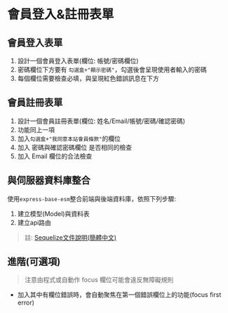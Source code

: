 # 會員登入&註冊表單

## 會員登入表單

1. 設計一個會員登入表單(欄位: 帳號/密碼欄位)
2. 密碼欄位下方要有 `勾選盒+"顯示密碼"`，勾選後會呈現使用者輸入的密碼
3. 每個欄位需要檢查必填，與呈現紅色錯誤訊息在下方

## 會員註冊表單

1. 設計一個會員註冊表單(欄位: 姓名/Email/帳號/密碼/確認密碼)
2. 功能同上一項
3. 加入`勾選盒+"我同意本站會員條款"`的欄位
4. 加入 密碼與確認密碼欄位 是否相同的檢查
5. 加入 Email 欄位的合法檢查

## 與伺服器資料庫整合

使用`express-base-esm`整合前端與後端資料庫，依照下列步驟:

1. 建立模型(Model)與資料表
2. 建立api路由

> 註: [Sequelize文件說明(簡體中文)](https://www.sequelize.cn/)

## 進階(可選項)

> 注意由程式或自動作 focus 欄位可能會違反無障礙規則

- 加入其中有欄位錯誤時，會自動聚焦在第一個錯誤欄位上的功能(focus first error)
